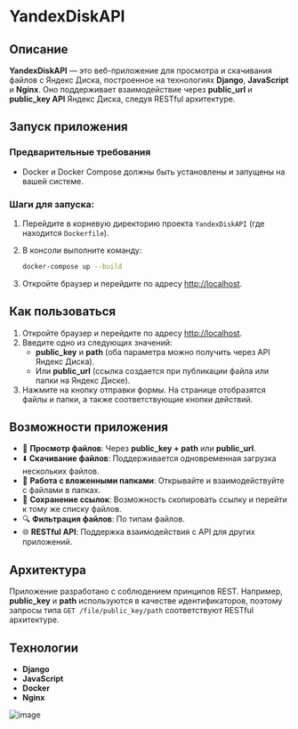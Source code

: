 # YandexDiskAPI

## Описание
**YandexDiskAPI** — это веб-приложение для просмотра и скачивания файлов с Яндекс Диска, построенное на технологиях **Django**, **JavaScript** и **Nginx**. Оно поддерживает взаимодействие через **public_url** и **public_key API** Яндекс Диска, следуя RESTful архитектуре.

## Запуск приложения

### Предварительные требования
- Docker и Docker Compose должны быть установлены и запущены на вашей системе.

### Шаги для запуска:
1. Перейдите в корневую директорию проекта `YandexDiskAPI` (где находится `Dockerfile`).
2. В консоли выполните команду:

    ```bash
    docker-compose up --build
    ```

3. Откройте браузер и перейдите по адресу [http://localhost](http://localhost).

## Как пользоваться

1. Откройте браузер и перейдите по адресу [http://localhost](http://localhost).
2. Введите одно из следующих значений:
   - **public_key** и **path** (оба параметра можно получить через API Яндекс Диска).
   - Или **public_url** (ссылка создается при публикации файла или папки на Яндекс Диске).
3. Нажмите на кнопку отправки формы. На странице отобразятся файлы и папки, а также соответствующие кнопки действий.

## Возможности приложения

- 📄 **Просмотр файлов**: Через **public_key + path** или **public_url**.
- ⬇️ **Скачивание файлов**: Поддерживается одновременная загрузка нескольких файлов.
- 📁 **Работа с вложенными папками**: Открывайте и взаимодействуйте с файлами в папках.
- 🔗 **Сохранение ссылок**: Возможность скопировать ссылку и перейти к тому же списку файлов.
- 🔍 **Фильтрация файлов**: По типам файлов.
- 🌐 **RESTful API**: Поддержка взаимодействия с API для других приложений.

## Архитектура

Приложение разработано с соблюдением принципов REST. Например, **public_key** и **path** используются в качестве идентификаторов, поэтому запросы типа `GET /file/public_key/path` соответствуют RESTful архитектуре.

## Технологии

- **Django**
- **JavaScript**
- **Docker**
- **Nginx**

![image](https://github.com/user-attachments/assets/d0a82c0b-7f02-4568-922d-025532498c31)

